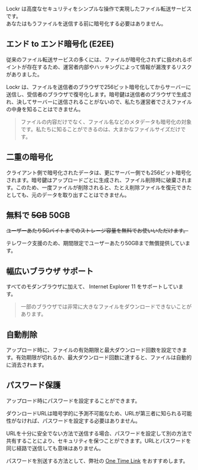 Lockr は高度なセキュリティをシンプルな操作で実現したファイル転送サービスです。
<br>
あなたはもうファイルを送信する前に暗号化する必要はありません。

## エンド to エンド暗号化 (E2EE)

従来のファイル転送サービスの多くには、ファイルが暗号化されずに扱われるポイントが存在するため、運営者内部やハッキングによって情報が漏洩するリスクがありました。

Lockr は、ファイルを送信者のブラウザで256ビット暗号化してからサーバーに送信し、受信者のブラウザで復号化します。暗号鍵は送信者のブラウザで生成され、決してサーバーに送信されることがないので、私たち運営者でさえファイルの中身を知ることはできません。

> ファイルの内容だけでなく、ファイル名などのメタデータも暗号化の対象です。私たちに知ることができるのは、大まかなファイルサイズだけです。

## 二重の暗号化

クライアント側で暗号化されたデータは、更にサーバー側でも256ビット暗号化されます。暗号鍵はアップロードごとに生成され、ファイル削除時に破棄されます。このため、一度ファイルが削除されると、たとえ削除ファイルを復元できたとしても、元のデータを取り出すことはできません。

## 無料で ~~5GB~~ 50GB

~~ユーザーあたり5Gバイトまでのストレージ容量を無料でお使いいただけます。~~

テレワーク支援のため、期間限定でユーザーあたり50GBまで無償提供しています。

## 幅広いブラウザ サポート

すべてのモダンブラウザに加えて、 Internet Explorer 11 をサポートしています。

> 一部のブラウザでは非常に大きなファイルをダウンロードできないことがあります。

## 自動削除

アップロード時に、ファイルの有効期限と最大ダウンロード回数を設定できます。有効期限が切れるか、最大ダウンロード回数に達すると、ファイルは自動的に消去されます。

## パスワード保護

アップロード時にパスワードを設定することができます。

ダウンロードURLは暗号学的に予測不可能なため、URLが第三者に知られる可能性がなければ、パスワードを設定する必要はありません。

URLを十分に安全でない方法で送信する場合、パスワードを設定して別の方法で共有することにより、セキュリティを保つことができます。URLとパスワードを同じ経路で送信しても意味はありません。

パスワードを別送する方法として、弊社の <a href="https://one-time.link/" target="_blank" rel="noopener">One Time Link</a> をおすすめします。

